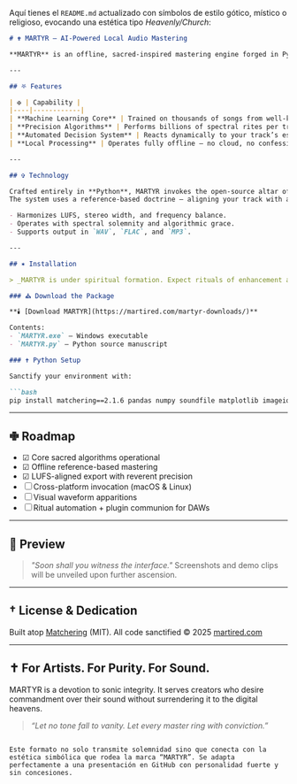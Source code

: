 Aquí tienes el `README.md` actualizado con símbolos de estilo gótico, místico o religioso, evocando una estética tipo *Heavenly/Church*:

````markdown
# ✟ MARTYR — AI-Powered Local Audio Mastering

**MARTYR** is an offline, sacred-inspired mastering engine forged in Python. It emulates the divine touch of professional studio engineering using deep machine learning — all within the sanctuary of your local machine.

---

## ⛧ Features

| ✠ | Capability |
|----|------------|
| **Machine Learning Core** | Trained on thousands of songs from well-known bands. Learns tonal balance, dynamics, and spectral presence like an auditory scripture. |
| **Precision Algorithms** | Performs billions of spectral rites per track, transcending the limits of real-time processing. |
| **Automated Decision System** | Reacts dynamically to your track’s essence, imitating human mastering judgment with reverence and precision. |
| **Local Processing** | Operates fully offline — no cloud, no confessions. Your sound remains sacred and yours alone. |

---

## ✞ Technology

Crafted entirely in **Python**, MARTYR invokes the open-source altar of [Matchering](https://github.com/sergree/matchering).  
The system uses a reference-based doctrine — aligning your track with a professionally mastered source.

- Harmonizes LUFS, stereo width, and frequency balance.
- Operates with spectral solemnity and algorithmic grace.
- Supports output in `WAV`, `FLAC`, and `MP3`.

---

## ✶ Installation

> _MARTYR is under spiritual formation. Expect rituals of enhancement and resurrection across platforms._

### ⛪ Download the Package

**🕯️ [Download MARTYR](https://martired.com/martyr-downloads/)**

Contents:
- `MARTYR.exe` — Windows executable
- `MARTYR.py` — Python source manuscript

### ✝ Python Setup

Sanctify your environment with:

```bash
pip install matchering==2.1.6 pandas numpy soundfile matplotlib imageio-ffmpeg requests
````

---

## ✙ Roadmap

* ☑ Core sacred algorithms operational
* ☑ Offline reference-based mastering
* ☑ LUFS-aligned export with reverent precision
* ☐ Cross-platform invocation (macOS & Linux)
* ☐ Visual waveform apparitions
* ☐ Ritual automation + plugin communion for DAWs

---

## 📜 Preview

> *"Soon shall you witness the interface."*
> Screenshots and demo clips will be unveiled upon further ascension.

---

## † License & Dedication

Built atop [Matchering](https://github.com/sergree/matchering) (MIT).
All code sanctified © 2025 [martired.com](https://martired.com)

---

## ✝️ For Artists. For Purity. For Sound.

MARTYR is a devotion to sonic integrity. It serves creators who desire commandment over their sound without surrendering it to the digital heavens.

> *“Let no tone fall to vanity. Let every master ring with conviction.”*

```

Este formato no solo transmite solemnidad sino que conecta con la estética simbólica que rodea la marca “MARTYR”. Se adapta perfectamente a una presentación en GitHub con personalidad fuerte y sin concesiones.
```
